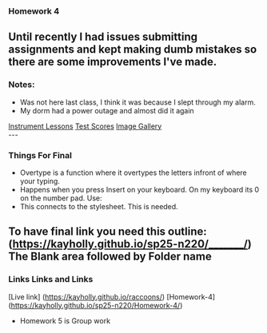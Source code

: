 ### Homework 4
Until recently I had issues submitting assignments and kept making dumb mistakes so there are some improvements I've made.
---
### Notes:
- Was not here last class, I think it was because I slept through my alarm. 
- My dorm had a power outage and almost did it again
<nav>
  <a href="index.html">Instrument Lessons</a>
  <a href="scores.html">Test Scores</a>
  <a href="gallery.html">Image Gallery</a>
</nav> 
---

### Things For Final 
- Overtype is a function where it overtypes the letters infront of where your typing. 
- Happens when you press Insert on your keyboard. On my keyboard its 0 on the number pad.
Use:
    <link rel="stylesheet" href="style.css">
- This connects to the stylesheet. This is needed. 

To have final link you need this outline:
(https://kayholly.github.io/sp25-n220/_______/)
The Blank area followed by Folder name
---
### Links Links and Links
[Live link] (https://kayholly.github.io/raccoons/)
[Homework-4] (https://kayholly.github.io/sp25-n220/Homework-4/)
- Homework 5 is Group work